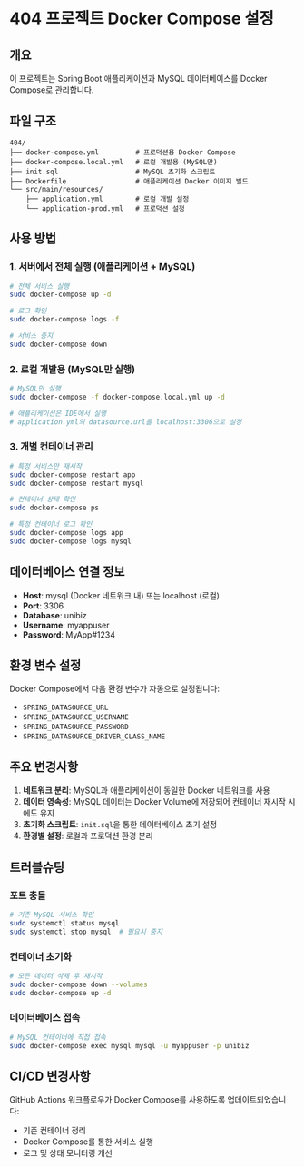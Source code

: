 # 404 프로젝트 Docker Compose 설정

## 개요
이 프로젝트는 Spring Boot 애플리케이션과 MySQL 데이터베이스를 Docker Compose로 관리합니다.

## 파일 구조
```
404/
├── docker-compose.yml         # 프로덕션용 Docker Compose
├── docker-compose.local.yml   # 로컬 개발용 (MySQL만)
├── init.sql                   # MySQL 초기화 스크립트
├── Dockerfile                 # 애플리케이션 Docker 이미지 빌드
└── src/main/resources/
    ├── application.yml        # 로컬 개발 설정
    └── application-prod.yml   # 프로덕션 설정
```

## 사용 방법

### 1. 서버에서 전체 실행 (애플리케이션 + MySQL)
```bash
# 전체 서비스 실행
sudo docker-compose up -d

# 로그 확인
sudo docker-compose logs -f

# 서비스 중지
sudo docker-compose down
```

### 2. 로컬 개발용 (MySQL만 실행)
```bash
# MySQL만 실행
sudo docker-compose -f docker-compose.local.yml up -d

# 애플리케이션은 IDE에서 실행
# application.yml의 datasource.url을 localhost:3306으로 설정
```

### 3. 개별 컨테이너 관리
```bash
# 특정 서비스만 재시작
sudo docker-compose restart app
sudo docker-compose restart mysql

# 컨테이너 상태 확인
sudo docker-compose ps

# 특정 컨테이너 로그 확인
sudo docker-compose logs app
sudo docker-compose logs mysql
```

## 데이터베이스 연결 정보
- **Host**: mysql (Docker 네트워크 내) 또는 localhost (로컬)
- **Port**: 3306
- **Database**: unibiz
- **Username**: myappuser
- **Password**: MyApp#1234

## 환경 변수 설정
Docker Compose에서 다음 환경 변수가 자동으로 설정됩니다:
- `SPRING_DATASOURCE_URL`
- `SPRING_DATASOURCE_USERNAME`
- `SPRING_DATASOURCE_PASSWORD`
- `SPRING_DATASOURCE_DRIVER_CLASS_NAME`

## 주요 변경사항
1. **네트워크 분리**: MySQL과 애플리케이션이 동일한 Docker 네트워크를 사용
2. **데이터 영속성**: MySQL 데이터는 Docker Volume에 저장되어 컨테이너 재시작 시에도 유지
3. **초기화 스크립트**: `init.sql`을 통한 데이터베이스 초기 설정
4. **환경별 설정**: 로컬과 프로덕션 환경 분리

## 트러블슈팅

### 포트 충돌
```bash
# 기존 MySQL 서비스 확인
sudo systemctl status mysql
sudo systemctl stop mysql  # 필요시 중지
```

### 컨테이너 초기화
```bash
# 모든 데이터 삭제 후 재시작
sudo docker-compose down --volumes
sudo docker-compose up -d
```

### 데이터베이스 접속
```bash
# MySQL 컨테이너에 직접 접속
sudo docker-compose exec mysql mysql -u myappuser -p unibiz
```

## CI/CD 변경사항
GitHub Actions 워크플로우가 Docker Compose를 사용하도록 업데이트되었습니다:
- 기존 컨테이너 정리
- Docker Compose를 통한 서비스 실행
- 로그 및 상태 모니터링 개선